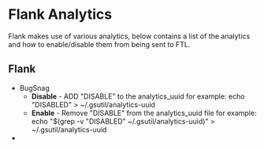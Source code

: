 # Flank Analytics

Flank makes use of various analytics, below contains a list of the analytics and how to enable/disable them from being sent to FTL.

## Flank

 - BugSnag
   - **Disable** - ADD "DISABLE" to the analytics_uuid for example: echo "DISABLED" > ~/.gsutil/analytics-uuid
   - **Enable** - Remove "DISABLE" from the analytics_uuid file for example: echo "$(grep -v "DISABLED" ~/.gsutil/analytics-uuid)" > ~/.gsutil/analytics-uuid
- 
